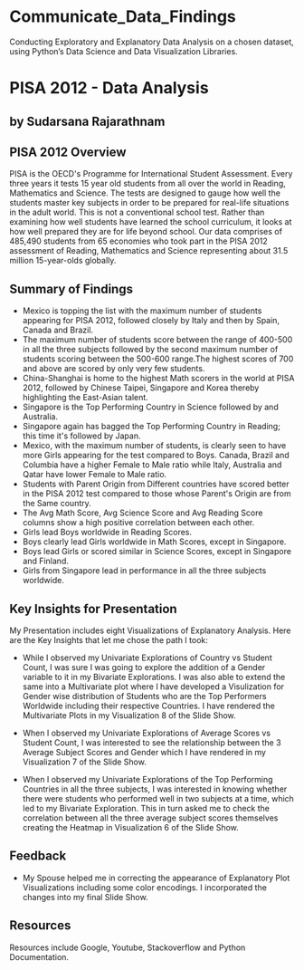 # Communicate_Data_Findings
Conducting Exploratory and Explanatory Data Analysis on a chosen dataset, using Python’s Data Science and Data Visualization Libraries.

# PISA 2012 - Data Analysis
## by Sudarsana Rajarathnam


## PISA 2012 Overview

PISA is the OECD's Programme for International Student Assessment. Every three years it tests 15 year old students from all over the world in Reading, Mathematics and Science. The tests are designed to gauge how well the students master key subjects in order to be prepared for real-life situations in the adult world. This is not a conventional school test. Rather than examining how well students have learned the school curriculum, it looks at how well prepared they are for life beyond school.
Our data comprises of 485,490 students from 65 economies who took part in the PISA 2012 assessment of Reading, Mathematics and Science representing about 31.5 million 15-year-olds globally.  


## Summary of Findings

* Mexico is topping the list with the maximum number of students appearing for PISA 2012, followed closely by Italy and then by Spain, Canada and Brazil. 
* The maximum number of students score between the range of 400-500 in all the three subjects followed by the second maximum number of students scoring between the 500-600 range.The highest scores of 700 and above are scored by only very few students. 
* China-Shanghai is home to the highest Math scorers in the world at PISA 2012, followed by Chinese Taipei, Singapore and Korea thereby highlighting the East-Asian talent.
* Singapore is the Top Performing Country in Science followed by and Australia.
* Singapore again has bagged the Top Performing Country in Reading; this time it's followed by Japan.
* Mexico, with the maximum number of students, is clearly seen to have more Girls appearing for the test compared to Boys. Canada, Brazil and Columbia have a higher Female to Male ratio while Italy, Australia and Qatar have lower Female to Male ratio.
* Students with Parent Origin from Different countries have scored better in the PISA 2012 test compared to those whose Parent's Origin are from the Same country.
* The Avg Math Score, Avg Science Score and Avg Reading Score columns show a high positive correlation between each other.
* Girls lead Boys worldwide in Reading Scores.
* Boys clearly lead Girls worldwide in Math Scores, except in Singapore.
* Boys lead Girls or scored similar in Science Scores, except in Singapore and Finland.
* Girls from Singapore lead in performance in all the three subjects worldwide.


## Key Insights for Presentation

My Presentation includes eight Visualizations of Explanatory Analysis. Here are the Key Insights that let me chose the path I took:

* While I observed my Univariate Explorations of Country vs Student Count, I was sure I was going to explore the addition of a Gender variable to it in my Bivariate Explorations. I was also able to extend the same into a Multivariate plot where I have developed a Visulization for Gender wise distribution of Students who are the Top Performers Worldwide including their respective Countries. I have rendered the Multivariate Plots in my Visualization 8 of the Slide Show.

* When I observed my Univariate Explorations of Average Scores vs Student Count, I was interested to see the relationship between the 3 Average Subject Scores and Gender which I have rendered in my Visualization 7 of the Slide Show.

* When I observed my Univariate Explorations of the Top Performing Countries in all the three subjects, I was interested in knowing whether there were students who performed well in two subjects at a time, which led to my Bivariate Exploration. This in turn asked me to check the correlation between all the three average subject scores themselves creating the Heatmap in Visualization 6 of the Slide Show.


## Feedback

* My Spouse helped me in correcting the appearance of Explanatory Plot Visualizations including some color encodings. I incorporated  the changes into my final Slide Show. 


## Resources

Resources include Google, Youtube, Stackoverflow and Python Documentation.

